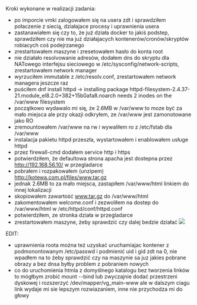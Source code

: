 Kroki wykonane w realizacji zadania:
- po imporcie vmki zalogowałem się na usera zdt i sprawdziłem połaczenie z siecią, działajace procesy i uprawnienia usera
- zastanawiałem się czy to, że już działa docker to jakiś podstep, sprawdziłem czy nie ma już działajacych kontenerów/cronów/skryptów robiacych coś podejrzanego
- zrestartowałem maszyne i zresetowałem hasło do konta root
- nie działało resolvowanie adresów, dodałem dns do skryptu dla NATowego interfejsu sieciowego w /etc/sysconfig/network-scripts, zrestartowałem network manager
- wyrzuciłem immutable z /etc/resolv.conf, zrestartowałem network managera jeszcze raz
- puściłem dnf install httpd -> installing package httpd-filesystem-2.4.37-21.module_el8.2.0+382+15b0afa8.noarch needs 2 inodes on the /var/www filesystem
- początkowo wydawalo mi się, że 2.6MB w /var/www to moze być za mało miejsca ale przy okazji odkryłem, ze /var/www jest zamonotowane jako RO
- zremountowałem /var/www na rw i wywaliłem ro z /etc/fstab dla /var/www
- instalacja pakietu httpd przeszła, wystartowałem i enablowałem usługe httpd
- przez firewall-cmd dodałem service http i https
- potwierdziłem, że defaultowa strona apacha jest dostepna przez http://192.168.56.10/ w przegladarce
- pobrałem i rozpakowałem (unzipem) http://kotewa.com.pl/files/www.tar.gz
- jednak 2.6MB to za mało miejsca, zastapiłem /var/www/html linkiem do innej lokalizacji
- skopiowałem zawartość www.tar.gz do /var/www/html
- zakomentowałem welcome.conf i zezwoliłem na dostep do /var/www/html w /etc/httpd/conf/httpd.conf
- potwierdziłem, ze stronka działa w przegladarce
- zrestartowałem maszyne, żeby sprawdzić czy dalej bedzie działać
![](https://i.imgur.com/wgIOt9e.jpg)


EDIT:
- uprawnienia roota można też uzyskać uruchamiajac kontener z podmonontowanym /etc/passwd i podmienić uid i gid zdt na 0, nie wpadłem na to żeby sprawdzić czy na maszynie sa juz jakies pobrane obrazy a bez dnsa byłby problem z pobraniem nowych
- co do uruchomienia htmla z domyślnego katalogu bez tworzenia linków to mógłbym zrobić mount --bind lub zwyczajnie dodać przestrzeni dyskowej i rozszerzyć /dev/mapper/vg_main-www ale w dalszym ciagu link wydaje mi sie lepszym rozwiazaniem, inne nie przychodza mi do głowy